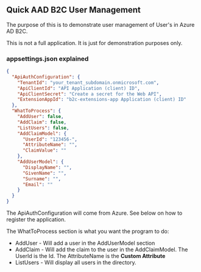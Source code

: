 ## Quick AAD B2C User Management
The purpose of this is to demonstrate user management of User's in Azure AD B2C.

This is not a full application. It is just for demonstration purposes only.

### appsettings.json explained
```json
{
  "ApiAuthConfiguration": {
    "TenantId": "your_tenant_subdomain.onmicrosoft.com",
    "ApiClientId": "API Application (client) ID",
    "ApiClientSecret": "Create a secret for the Web API",
    "ExtensionAppId": "b2c-extensions-app Application (client) ID"
  },
  "WhatToProcess": {
    "AddUser": false,
    "AddClaim": false,
    "ListUsers": false,
    "AddClaimModel": {
      "UserId": "123456-",
      "AttributeName": "",
      "ClaimValue": ""
    },
    "AddUserModel": {
      "DisplayName": "",
      "GivenName": "",
      "Surname": "",
      "Email": ""
    }
  }
}
```
The ApiAuthConfiguration will come from Azure. See below on how to register the application.

The WhatToProcess section is what you want the program to do:
* AddUser - Will add a user in the AddUserModel section
* AddClaim - Will add the claim to the user in the AddClaimModel. The UserId is the Id. The AttributeName is the **Custom Attribute**
* ListUsers - Will display all users in the directory.

